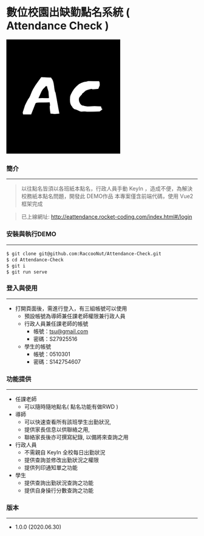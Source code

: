 # 數位校園出缺勤點名系統 ( Attendance Check )
![Attendance Check](./Logo.png)

### 簡介
---
> 以往點名皆須以各班紙本點名，行政人員手動 KeyIn ，造成不便，為解決校務紙本點名問題，開發此 DEMO作品
> 本專案僅含前端代碼，使用 Vue2 框架完成

> 已上線網址: http://eattendance.rocket-coding.com/index.html#/login

### 安裝與執行DEMO
---

```
$ git clone git@github.com:RaccooNut/Attendance-Check.git
$ cd Attendance-Check
$ git i
$ git run serve
```

### 登入與使用
---
- 打開頁面後，需進行登入，有三組帳號可以使用
  - 預設帳號為導師兼任課老師權限兼行政人員
  - 行政人員兼任課老師的帳號
    - 帳號：tsu@gmail.com
    - 密碼：S27925516
  - 學生的帳號
    - 帳號：0510301
    - 密碼：S142754607


### 功能提供
---
- 任課老師
  - 可以隨時隨地點名( 點名功能有做RWD )
- 導師
  - 可以快速查看所有該班學生出勤狀況, 
  - 提供家長信息以供聯絡之用,
  - 聯絡家長後亦可撰寫紀錄, 以備將來查詢之用
- 行政人員
  - 不需親自 KeyIn 全校每日出勤狀況
  - 提供查詢並修改出勤狀況之權限
  - 提供列印通知單之功能
- 學生
  - 提供查詢出勤狀況查詢之功能
  - 提供自身操行分數查詢之功能


### 版本
---
- 1.0.0 (2020.06.30)
  
